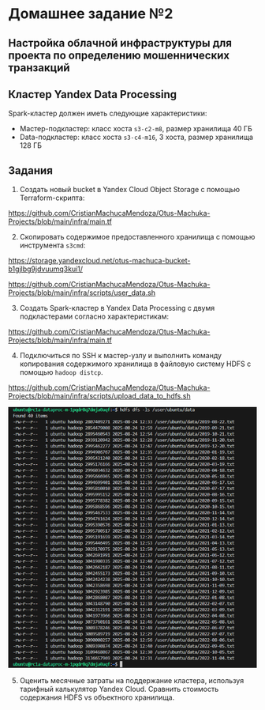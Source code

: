 # Домашнее задание №2  
## Настройка облачной инфраструктуры для проекта по определению мошеннических транзакций
## Кластер Yandex Data Processing

Spark-кластер должен иметь следующие характеристики:

- Мастер-подкластер: класс хоста `s3-c2-m8`, размер хранилища 40 ГБ  
- Data-подкластер: класс хоста `s3-c4-m16`, 3 хоста, размер хранилища 128 ГБ

## Задания

1. Создать новый bucket в Yandex Cloud Object Storage с помощью Terraform-скрипта:

https://github.com/CristianMachucaMendoza/Otus-Machuka-Projects/blob/main/infra/main.tf

2. Скопировать содержимое предоставленного хранилища с помощью инструмента `s3cmd`:

https://storage.yandexcloud.net/otus-machuca-bucket-b1gjlbg9jdvuumq3kui1/

https://github.com/CristianMachucaMendoza/Otus-Machuka-Projects/blob/main/infra/scripts/user_data.sh

3. Создать Spark-кластер в Yandex Data Processing с двумя подкластерами согласно характеристикам:

https://github.com/CristianMachucaMendoza/Otus-Machuka-Projects/blob/main/infra/main.tf

4. Подключиться по SSH к мастер-узлу и выполнить команду копирования содержимого хранилища в файловую систему HDFS с помощью `hadoop distcp`. 

https://github.com/CristianMachucaMendoza/Otus-Machuka-Projects/blob/main/infra/scripts/upload_data_to_hdfs.sh

![alt text](imgs/filesHdfs.png)


5. Оценить месячные затраты на поддержание кластера, используя тарифный калькулятор Yandex Cloud. Сравнить стоимость содержания HDFS vs объектного хранилища.
